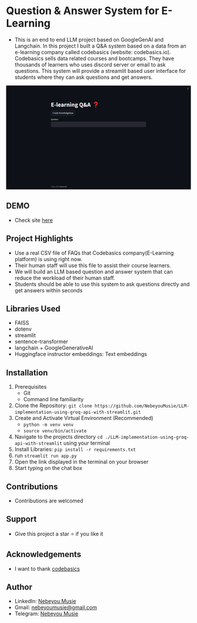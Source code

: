 # Question & Answer System for E-Learning
 - This is an end to end LLM project based on GoogleGenAI and Langchain. In this project I built a Q&A system based on a data from an e-learning company called codebasics (website: codebasics.io). Codebasics sells data related courses and bootcamps. They have thousands of learners who uses discord server or email to ask questions. This system will provide a streamlit based user interface for students where they can ask questions and get answers.

 ![E-Learning Image](./image/e-learning-image.png)

## DEMO
- Check site [here](https://8504-01hwj8ynshjz7spkr595x77ec2.cloudspaces.litng.ai/)

## Project Highlights
- Use a real CSV file of FAQs that Codebasics company(E-Learning platform) is using right now.
- Their human staff will use this file to assist their course learners.
- We will build an LLM based question and answer system that can reduce the workload of their human staff.
- Students should be able to use this system to ask questions directly and get answers within seconds

## Libraries Used
 - FAISS
 - dotenv
 - streamlit
 - sentence-transformer
 - langchain + GoogleGenerativeAI
 - Huggingface instructor embeddings: Text embeddings

## Installation
 1. Prerequisites
    - Git
    - Command line familiarity
 2. Clone the Repository: `git clone https://github.com/NebeyouMusie/LLM-implementation-using-groq-api-with-streamlit.git`
 3. Create and Activate Virtual Environment (Recommended)
    - `python -m venv venv`
    - `source venv/bin/activate`
 4. Navigate to the projects directory `cd ./LLM-implementation-using-groq-api-with-streamlit` using your terminal
 4. Install Libraries: `pip install -r requirements.txt`
 5. run `streamlit run app.py`
 6. Open the link displayed in the terminal on your browser
 7. Start typing on the chat box

## Contributions
 - Contributions are welcomed

## Support
 - Give this project a star ⭐ if you like it

## Acknowledgements
 - I want to thank [codebasics]() 
   
## Author
 - LinkedIn: [Nebeyou Musie](https://www.linkedin.com/in/nebeyou-musie)
 - Gmail: nebeyoumusie@gmail.com
 - Telegram: [Nebeyou Musie](https://t.me/NebeyouMusie)

